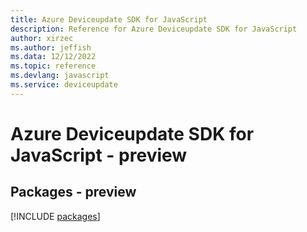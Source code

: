 ```yaml
---
title: Azure Deviceupdate SDK for JavaScript
description: Reference for Azure Deviceupdate SDK for JavaScript
author: xirzec
ms.author: jeffish
ms.data: 12/12/2022
ms.topic: reference
ms.devlang: javascript
ms.service: deviceupdate
---
```

# Azure Deviceupdate SDK for JavaScript - preview
## Packages - preview
[!INCLUDE [packages](deviceupdate-index.md)]